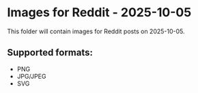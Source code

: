 # Images for Reddit - 2025-10-05

This folder will contain images for Reddit posts on 2025-10-05.

## Supported formats:
- PNG
- JPG/JPEG
- SVG
